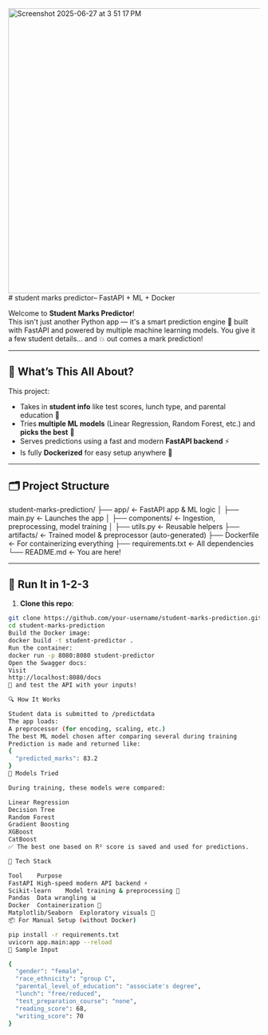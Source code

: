  <img width="571" alt="Screenshot 2025-06-27 at 3 51 17 PM" src="https://github.com/user-attachments/assets/ba232535-6f24-46e9-8796-3394bc95903a" />
# student marks predictor– FastAPI + ML + Docker

Welcome to **Student Marks Predictor**!  
This isn't just another Python app — it's a smart prediction engine 🚀 built with FastAPI and powered by multiple machine learning models. You give it a few student details… and 💥 out comes a mark prediction!

---

## 🧠 What’s This All About?

This project:
- Takes in **student info** like test scores, lunch type, and parental education 🎒
- Tries **multiple ML models** (Linear Regression, Random Forest, etc.) and **picks the best** 🧠
- Serves predictions using a fast and modern **FastAPI backend** ⚡
- Is fully **Dockerized** for easy setup anywhere 🐳

---

## 🗂️ Project Structure

student-marks-prediction/
├── app/ ← FastAPI app & ML logic
│ ├── main.py ← Launches the app
│ ├── components/ ← Ingestion, preprocessing, model training
│ ├── utils.py ← Reusable helpers
├── artifacts/ ← Trained model & preprocessor (auto-generated)
├── Dockerfile ← For containerizing everything
├── requirements.txt ← All dependencies
└── README.md ← You are here!


---

## 🚀 Run It in 1-2-3

1. **Clone this repo**:
```bash
git clone https://github.com/your-username/student-marks-prediction.git
cd student-marks-prediction
Build the Docker image:
docker build -t student-predictor .
Run the container:
docker run -p 8080:8080 student-predictor
Open the Swagger docs:
Visit
http://localhost:8080/docs
🎯 and test the API with your inputs!

🔍 How It Works

Student data is submitted to /predictdata
The app loads:
A preprocessor (for encoding, scaling, etc.)
The best ML model chosen after comparing several during training
Prediction is made and returned like:
{
  "predicted_marks": 83.2
}
🔬 Models Tried

During training, these models were compared:

Linear Regression
Decision Tree
Random Forest
Gradient Boosting
XGBoost
CatBoost
✅ The best one based on R² score is saved and used for predictions.

🧰 Tech Stack

Tool	Purpose
FastAPI	High-speed modern API backend ⚡
Scikit-learn	Model training & preprocessing 🔧
Pandas	Data wrangling 📊
Docker	Containerization 🐳
Matplotlib/Seaborn	Exploratory visuals 🧠
📦 For Manual Setup (without Docker)

pip install -r requirements.txt
uvicorn app.main:app --reload
🧪 Sample Input

{
  "gender": "female",
  "race_ethnicity": "group C",
  "parental_level_of_education": "associate's degree",
  "lunch": "free/reduced",
  "test_preparation_course": "none",
  "reading_score": 68,
  "writing_score": 70
}
